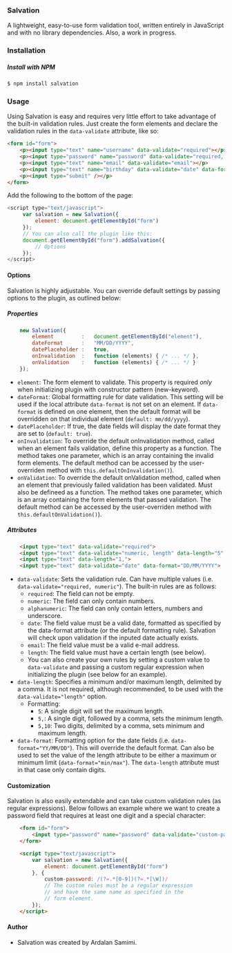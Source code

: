 ### Salvation
A lightweight, easy-to-use form validation tool, written entirely in JavaScript and with no library dependencies. Also, a work in progress.

### Installation
##### Install with NPM
```bash
$ npm install salvation
```
### Usage
Using Salvation is easy and requires very little effort to take advantage of the built-in validation rules. Just create the form elements and declare the validation rules in the `data-validate` attribute, like so:
```html
<form id="form">
    <p><input type="text" name="username" data-validate="required"></p>
    <p><input type="password" name="password" data-validate="required, length" data-length="10" data-format="min"></p>
    <p><input type="text" name="email" data-validate="email"></p>
    <p><input type="text" name="birthday" data-validate="date" data-format="YY/MM/DD"></p>
    <p><input type="submit" /></p>
</form>
```
Add the following to the bottom of the page:
```js
<script type="text/javascript">
     var salvation = new Salvation({
         element: document.getElementById("form")
     });
     // You can also call the plugin like this:
     document.getElementById("form").addSalvation({
         // Options
     });
</script>
```
#### Options
Salvation is highly adjustable. You can override default settings by passing options to the plugin, as outlined below:
##### Properties
```js
    new Salvation({
        element         :   document.getElementById("element"),
        dateFormat      :   "MM/DD/YYYY",
        datePlaceholder :   true,
        onInvalidation  :   function (elements) { /* ... */ },
        onValidation    :   function (elements) { /* ... */ }
    });
```
* `element`: The form element to validate. This property is required *only* when initializing plugin with constructor pattern (new-keyword).
* `dateFormat`: Global formatting rule for date validation. This setting will be used if the local attribute `data-format` is not set on an element. If `data-format` is defined on one element, then the default format will be overridden on that individual element (`default: mm/dd/yyyy`).
* `datePlaceholder`: If true, the date fields will display the date format they are set to (`default: true`).
* `onInvalidation`: To override the default onInvalidation method, called when an element fails validation, define this property as a function. The method takes one parameter, which is an array containing the invalid form elements. The default method can be accessed by the user-overriden method with `this.defaultOnInvalidation()`).
* `onValidation`: To override the default onValidation method, called when an element that previously failed validation has been validated. Must also be defineed as a function. The method takes one parameter, which is an array containing the form elements that passed validation. The default method can be accessed by the user-overriden method with `this.defaultOnValidation()`).

##### Attributes
```html
    <input type="text" data-validate="required">
    <input type="text" data-validate="numeric, length" data-length="5" data-format="min">
    <input type="text" data-length="1,">
    <input type="text" data-validate="date" data-format="DD/MM/YYYY">
```
* `data-validate`: Sets the validation rule. Can have multiple values (i.e. `data-validate="required, numeric"`). The built-in rules are as follows:
   * `required`: The field can not be empty.
   * `numeric`: The field can only contain numbers.
   * `alphanumeric`: The field can only contain letters, numbers and underscore.
   * `date`: The field value must be a valid date, formatted as specified by the data-format attribute (or the default formatting rule). Salvation will check upon validation if the inputed date actually exists.
   * `email`: The field value must be a valid e-mail address.
   * `length`: The field value must have a certain length (see below).
   * You can also create your own rules by setting a custom value to `data-validate` and passing a custom regular expression when initializing the plugin (see below for an example).
* `data-length`: Specifies a minimum and/or maximum length, delimited by a comma. It is not required, although recommended, to be used with the `data-validate="length"` option.
   * Formatting:
      * `5`: A single digit will set the maximum length.
      * `5,`: A single digit, followed by a comma, sets the minimum length.
      * `5,10`: Two digits, delimited by a comma, sets minimum and maximum length.
* `data-format`: Formatting option for the date fields (i.e. `data-format="YY/MM/DD"`). This will override the default format. Can also be used to set the value of the length attribute to be either a maximum or minimum limit (`data-format="min/max"`). The `data-length` attribute must in that case only contain digits.

#### Customization
Salvation is also easily extendable and can take custom validation rules (as regular expressions). Below follows an example where we want to create a password field that requires at least one digit and a special character:
```html
    <form id="form">
        <input type="password" name="password" data-validate="custom-password">
    </form>

    <script type="text/javascript">
        var salvation = new Salvation({
            element: document.getElementById("form")
        }, {
            custom-password: /(?=.*[0-9])(?=.*[\W])/
            // The custom rules must be a regular expression
            // and have the same name as specified in the
            // form element.
        });
    </script>
```
#### Author
* Salvation was created by Ardalan Samimi.
